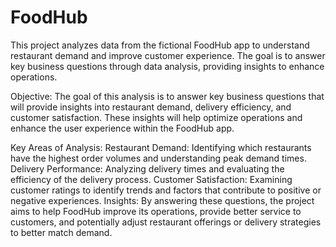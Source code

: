 # FoodHub
This project analyzes data from the fictional FoodHub app to understand restaurant demand and improve customer experience. The goal is to answer key business questions through data analysis, providing insights to enhance operations.

Objective:
The goal of this analysis is to answer key business questions that will provide insights into restaurant demand, delivery efficiency, and customer satisfaction. These insights will help optimize operations and enhance the user experience within the FoodHub app.

Key Areas of Analysis:
Restaurant Demand: Identifying which restaurants have the highest order volumes and understanding peak demand times.
Delivery Performance: Analyzing delivery times and evaluating the efficiency of the delivery process.
Customer Satisfaction: Examining customer ratings to identify trends and factors that contribute to positive or negative experiences.
Insights:
By answering these questions, the project aims to help FoodHub improve its operations, provide better service to customers, and potentially adjust restaurant offerings or delivery strategies to better match demand.
